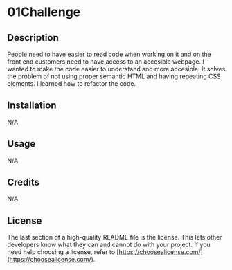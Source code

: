 # 01Challenge

## Description

People need to have easier to read code when working on it and on the front end customers need to have access to an accesible webpage. I wanted to make the code easier to understand and more accesible. It solves the problem of not using proper semantic HTML and having repeating CSS elements. I learned how to refactor the code. 


## Installation

N/A

## Usage

N/A

## Credits

N/A

## License

The last section of a high-quality README file is the license. This lets other developers know what they can and cannot do with your project. If you need help choosing a license, refer to [https://choosealicense.com/](https://choosealicense.com/).

